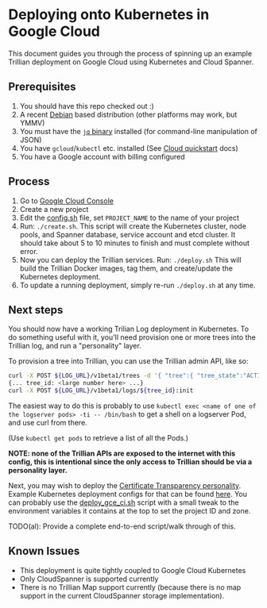 Deploying onto Kubernetes in Google Cloud
=========================================

This document guides you through the process of spinning up an example Trillian
deployment on Google Cloud using Kubernetes and Cloud Spanner.

Prerequisites
-------------

1. You should have this repo checked out :)
1. A recent [Debian](https://debian.org) based distribution (other platforms
   may work, but YMMV)
1. You must have the [`jq` binary](https://packages.debian.org/stretch/jq)
   installed (for command-line manipulation of JSON)
1. You have `gcloud`/`kubectl` etc. installed (See
   [Cloud quickstart](https://cloud.google.com/kubernetes-engine/docs/quickstart)
   docs)
1. You have a Google account with billing configured

Process
-------
1. Go to [Google Cloud Console](https://console.cloud.google.com)
1. Create a new project
1. Edit the [config.sh](config.sh) file, set `PROJECT_NAME` to the name of your
   project
1. Run: `./create.sh`.
   This script will create the Kubernetes cluster, node pools, and Spanner
   database, service account and etcd cluster.
   It should take about 5 to 10 minutes to finish and must complete without
   error.
1. Now you can deploy the Trillian services.
   Run: `./deploy.sh`
   This will build the Trillian Docker images, tag them, and create/update the
   Kubernetes deployment.
1. To update a running deployment, simply re-run `./deploy.sh` at any time.

Next steps
----------
You should now have a working Trilian Log deployment in Kubernetes.
To do something useful with it, you'll need provision one or more trees into
the Trillian log, and run a "personality" layer.

To provision a tree into Trillian, you can use the Trillian admin API, like so:

```bash
curl -X POST ${LOG_URL}/v1beta1/trees -d '{ "tree":{ "tree_state":"ACTIVE", "tree_type":"LOG", "hash_strategy":"RFC6962_SHA256", "signature_algorithm":"ECDSA", "max_root_duration":"0", "hash_algorithm":"SHA256" }, "key_spec":{ "ecdsa_params":{ "curve":"P256" } } }'
{... tree_id: <large number here> ...}
curl -X POST ${LOG_URL}/v1beta1/logs/${tree_id}:init

```

The easiest way to do this is probably to use `kubectl exec <name of one of the logserver pods> -ti -- /bin/bash` to get a shell on a logserver Pod, and use curl from there.

(Use `kubectl get pods` to retrieve a list of all the Pods.)

**NOTE: none of the Trillian APIs are exposed to the internet with this config,
this is intentional since the only access to Trillian should be via a
personality layer.**

Next, you may wish to deploy the [Certificate Transparency personality](https://github.com/google/certificate-transparency-go/tree/master/trillian).
Example Kubernetes deployment configs for that can be found [here](https://github.com/google/certificate-transparency-go/tree/master/trillian/examples/deployment/kubernetes).
You can probably use the [deploy_gce_ci.sh](https://github.com/google/certificate-transparency-go/blob/master/scripts/deploy_gce_ci.sh)
script with a small tweak to the environment variables it contains at the top
to set the project ID and zone.

TODO(al): Provide a complete end-to-end script/walk through of this.


Known Issues
------------
- This deployment is quite tightly coupled to Google Cloud Kubernetes
- Only CloudSpanner is supported currently
- There is no Trillian Map support currently (because there is no map support
  in the current CloudSpanner storage implementation).
